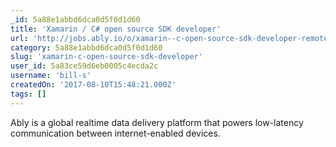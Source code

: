 ```yaml
---
_id: 5a88e1abbd6dca0d5f0d1d60
title: 'Xamarin / C# open source SDK developer'
url: 'http://jobs.ably.io/o/xamarin--c-open-source-sdk-developer-remote-contract--parttime'
category: 5a88e1abbd6dca0d5f0d1d60
slug: 'xamarin-c-open-source-sdk-developer'
user_id: 5a83ce59d6eb0005c4ecda2c
username: 'bill-s'
createdOn: '2017-08-10T15:48:21.000Z'
tags: []
---
```


Ably is a global realtime data delivery platform that powers low-latency communication between internet-enabled devices.
